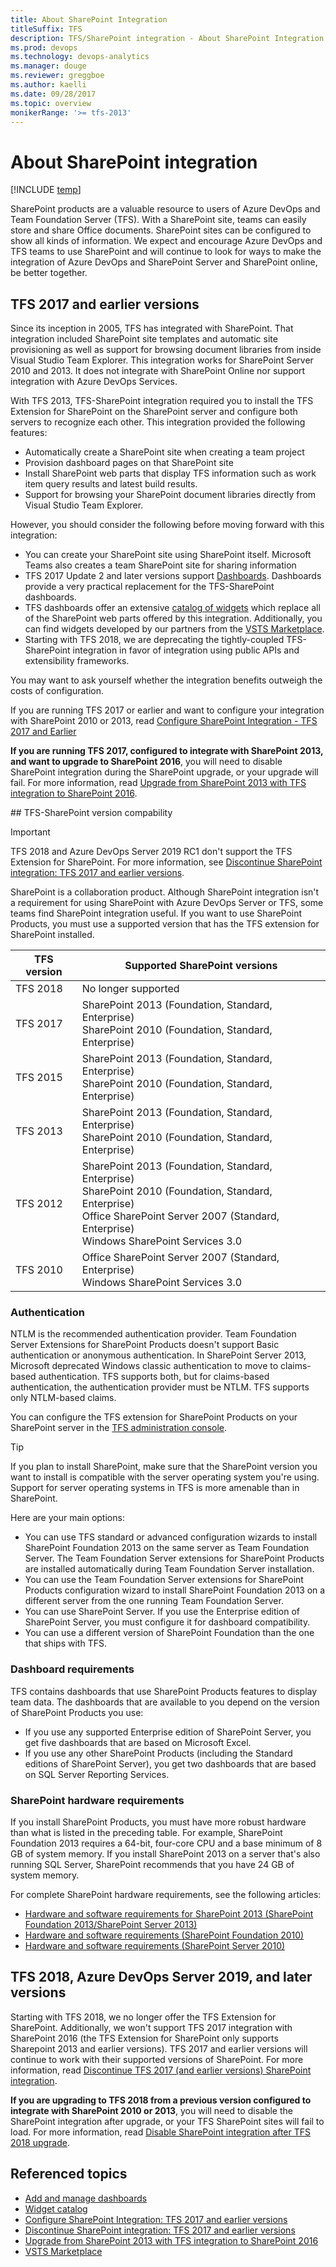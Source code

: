 ```yaml
---
title: About SharePoint Integration 
titleSuffix: TFS
description: TFS/SharePoint integration - About SharePoint Integration 
ms.prod: devops
ms.technology: devops-analytics
ms.manager: douge
ms.reviewer: greggboe
ms.author: kaelli
ms.date: 09/28/2017
ms.topic: overview
monikerRange: '>= tfs-2013'
---
```


# About SharePoint integration  

[!INCLUDE [temp](../_shared/tfs-sharepoint-version.md)]

SharePoint products are a valuable resource to users of Azure DevOps and Team Foundation Server (TFS). With a SharePoint site, teams can easily store and share Office documents. SharePoint sites can be configured to show all kinds of information. We expect and encourage Azure DevOps and TFS teams to use SharePoint and will continue to look for ways to make the integration of Azure DevOps and SharePoint Server and SharePoint online, be better together.

## TFS 2017 and earlier versions

Since its inception in 2005, TFS has integrated with SharePoint. That integration included SharePoint site templates and automatic site provisioning as well as support for browsing document libraries from inside Visual Studio Team Explorer. This integration works for SharePoint Server 2010 and 2013. It does not integrate with SharePoint Online nor support integration with Azure DevOps Services. 

With TFS 2013, TFS-SharePoint integration required you to install the TFS Extension for SharePoint on the SharePoint server and configure both servers to recognize each other. This integration provided the following features:
* Automatically create a SharePoint site when creating a team project
* Provision dashboard pages on that SharePoint site
* Install SharePoint web parts that display TFS information such as work item query results and latest build results.
* Support for browsing your SharePoint document libraries directly from Visual Studio Team Explorer.

However, you should consider the following before moving forward with this integration:
* You can create your SharePoint site using SharePoint itself. Microsoft Teams also creates a team SharePoint site for sharing information
* TFS 2017 Update 2 and later versions support [Dashboards](../../report/dashboards.md).  Dashboards provide a very practical replacement for the TFS-SharePoint dashboards.  
* TFS dashboards offer an extensive [catalog of widgets](../../report/widget-catalog.md) which replace all of the SharePoint web parts offered by this integration. Additionally, you can find widgets developed by our partners from the [VSTS Marketplace](https://marketplace.visualstudio.com/search?term=widgets&target=VSTS&category=All%20categories&sortBy=Relevance).
* Starting with TFS 2018, we are deprecating the tightly-coupled TFS-SharePoint integration in favor of integration using public APIs and extensibility frameworks.

You may want to ask yourself whether the integration benefits outweigh the costs of configuration. 

If you are running TFS 2017 or earlier and want to configure your integration with SharePoint 2010 or 2013, read [Configure SharePoint Integration - TFS 2017 and Earlier](./configure-sharepoint-tfs-2017-earlier.md)

**If you are running TFS 2017, configured to integrate with SharePoint 2013, and want to upgrade to SharePoint 2016**, you will need to disable SharePoint integration during the SharePoint upgrade, or your upgrade will fail. For more information, read [Upgrade from SharePoint 2013 with TFS integration to SharePoint 2016](./deprecation/upgrade-from-sharepoint2013-to-sharepoint-2106.md).


<a id="compat" />
## TFS-SharePoint version compability  

> [!IMPORTANT]  
> TFS 2018 and Azure DevOps Server 2019 RC1 don't support the TFS Extension for SharePoint. For more information, see [Discontinue SharePoint integration: TFS 2017 and earlier versions](./deprecation/discontinue-pre-tfs-2017-sharepoint-integration.md).

SharePoint is a collaboration product. Although SharePoint integration isn't a requirement for using SharePoint with Azure DevOps Server or TFS, some teams find SharePoint integration useful. If you want to use SharePoint Products, you must use a supported version that has the TFS extension for SharePoint installed.

TFS version | Supported SharePoint versions
------------|------------------------------
TFS 2018 | No longer supported
TFS 2017 | SharePoint 2013 (Foundation, Standard, Enterprise)<br/>SharePoint 2010 (Foundation, Standard, Enterprise)
TFS 2015 | SharePoint 2013 (Foundation, Standard, Enterprise)<br/>SharePoint 2010 (Foundation, Standard, Enterprise)
TFS 2013 | SharePoint 2013 (Foundation, Standard, Enterprise)<br/>SharePoint 2010 (Foundation, Standard, Enterprise)
TFS 2012 | SharePoint 2013 (Foundation, Standard, Enterprise)<br/>SharePoint 2010 (Foundation, Standard, Enterprise)<br/>Office SharePoint Server 2007 (Standard, Enterprise)<br/>Windows SharePoint Services 3.0
TFS 2010 | Office SharePoint Server 2007 (Standard, Enterprise)<br/>Windows SharePoint Services 3.0

### Authentication

NTLM is the recommended authentication provider. Team Foundation Server Extensions for SharePoint Products doesn't support Basic authentication or anonymous authentication.  In SharePoint Server 2013, Microsoft deprecated Windows classic authentication to move to claims-based authentication. TFS supports both, but for claims-based authentication, the authentication provider must be NTLM. TFS supports only NTLM-based claims.

You can configure the TFS extension for SharePoint Products on your SharePoint server in the [TFS administration console](/tfs/server/ref/command-line/open-admin-console).

> [!TIP]
> If you plan to install SharePoint, make sure that the SharePoint version you want to install is compatible with the server operating system you're using. Support for server operating systems in TFS is more amenable than in SharePoint.
>
> Here are your main options:
> 
> -	You can use TFS standard or advanced configuration wizards to install SharePoint Foundation 2013 on the same server as Team Foundation Server. The Team Foundation Server extensions for SharePoint Products are installed automatically during Team Foundation Server installation.
> - You can use the Team Foundation Server extensions for SharePoint Products configuration wizard to install SharePoint Foundation 2013 on a different server from the one running Team Foundation Server.
> - You can use SharePoint Server. If you use the Enterprise edition of SharePoint Server, you must configure it for dashboard compatibility.
> - You can use a different version of SharePoint Foundation than the one that ships with TFS.

### Dashboard requirements

TFS contains dashboards that use SharePoint Products features to display team data. The dashboards that are available to you depend on the version of SharePoint Products you use:

- If you use any supported Enterprise edition of SharePoint Server, you get five dashboards that are based on Microsoft Excel.
- If you use any other SharePoint Products (including the Standard editions of SharePoint Server), you get two dashboards that are based on SQL Server Reporting Services.

### SharePoint hardware requirements

If you install SharePoint Products, you must have more robust hardware than what is listed in the preceding table. For example, SharePoint Foundation 2013 requires a 64-bit, four-core CPU and a base minimum of 8 GB of system memory. If you install SharePoint 2013 on a server that's also running SQL Server, SharePoint recommends that you have 24 GB of system memory.

For complete SharePoint hardware requirements, see the following articles:

* [Hardware and software requirements for SharePoint 2013 (SharePoint Foundation 2013/SharePoint Server 2013)](https://technet.microsoft.com/library/cc262485.aspx)
* [Hardware and software requirements (SharePoint Foundation 2010)](http://go.microsoft.com/fwlink/?LinkId=231850)
* [Hardware and software requirements (SharePoint Server 2010)](https://technet.microsoft.com/library/cc262485(v=office.14).aspx)



## TFS 2018, Azure DevOps Server 2019, and later versions
Starting with TFS 2018, we no longer offer the TFS Extension for SharePoint. Additionally, we won't support TFS 2017 integration with SharePoint 2016 (the TFS Extension for SharePoint only supports Sharepoint 2013 and earlier versions). TFS 2017 and earlier versions will continue to work with their supported versions of SharePoint. For more information, read [Discontinue TFS 2017 (and earlier versions) SharePoint integration](./deprecation/discontinue-pre-tfs-2017-sharepoint-integration.md).

**If you are upgrading to TFS 2018 from a previous version configured to integrate with SharePoint 2010 or 2013**, you will need to disable the SharePoint integration after upgrade, or your TFS SharePoint sites will fail to load. For more information, read [Disable SharePoint integration after TFS 2018 upgrade](./deprecation/disable-tfs-sharepoint-integration-after-tfs-2018-upgrade.md).

<!-- ## Future plans for Azure DevOps SharePoint integration

Currently, our [dashboards](../dashboards/dashboards.md) will meet most of your reporting requirements, replacing the previous dependency on TFS-SharePoint dashboards.  

In the future, we plan to provide a way to embed a dashboard on a SharePoint site. From SharePoint, you will simply select a dashboard to display, and it will be embedded on the SharePoint site.
This will occur without laborious configurations. It will just work. It will also support both Azure DevOps Services, TFS , SharePoint Server, SharePoint online.

If you need more than the built-in dashboards can offer, Power BI reports and Excel charts can be embedded on a SharePoint site. This functionality is available today.

We will update this topic as we provide additional SharePoint integrations.  -->

## Referenced topics

- [Add and manage dashboards](../../report/dashboards.md) 
- [Widget catalog](../../report/widget-catalog.md) 
- [Configure SharePoint Integration: TFS 2017 and earlier versions](./configure-sharepoint-tfs-2017-earlier.md)
- [Discontinue SharePoint integration: TFS 2017 and earlier versions](./deprecation/discontinue-pre-tfs-2017-sharepoint-integration.md)
- [Upgrade from SharePoint 2013 with TFS integration to SharePoint 2016](./deprecation/upgrade-from-sharepoint2013-to-sharepoint-2106.md)
- [VSTS Marketplace](https://marketplace.visualstudio.com/search?term=widgets&target=VSTS&category=All%20categories&sortBy=Relevance)

